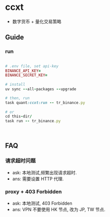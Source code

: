 # ccxt

- 数字货币 + 量化交易策略

## Guide

### run

```ruby

# .env file, set api-key 
BINANCE_API_KEY=
BINANCE_SECRET_KEY=
   
# install
uv sync --all-packages --upgrade

# then, run
task quant:ccxt:run -- tr_binance.py
 
# or 
cd this-dir/
task run -- tr_binance.py
 
       
```

## FAQ

### 请求超时问题

- ask: 本地测试,频繁出现请求超时.
- ans: 需要设置 HTTP 代理.

### proxy + 403 Forbidden

- ask: 本地测试, 403 Forbidden
- ans: VPN 不要使用 HK 节点, 改为 JP, TW 节点.
